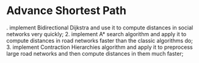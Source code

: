 # Advance Shortest Path
 . implement Bidirectional Dijkstra and use it to compute distances in social networks very quickly; 2. implement A* search algorithm and apply it to compute distances in road networks faster than the classic algorithms do; 3. implement Contraction Hierarchies algorithm and apply it to preprocess large road networks and then compute distances in them much faster;
